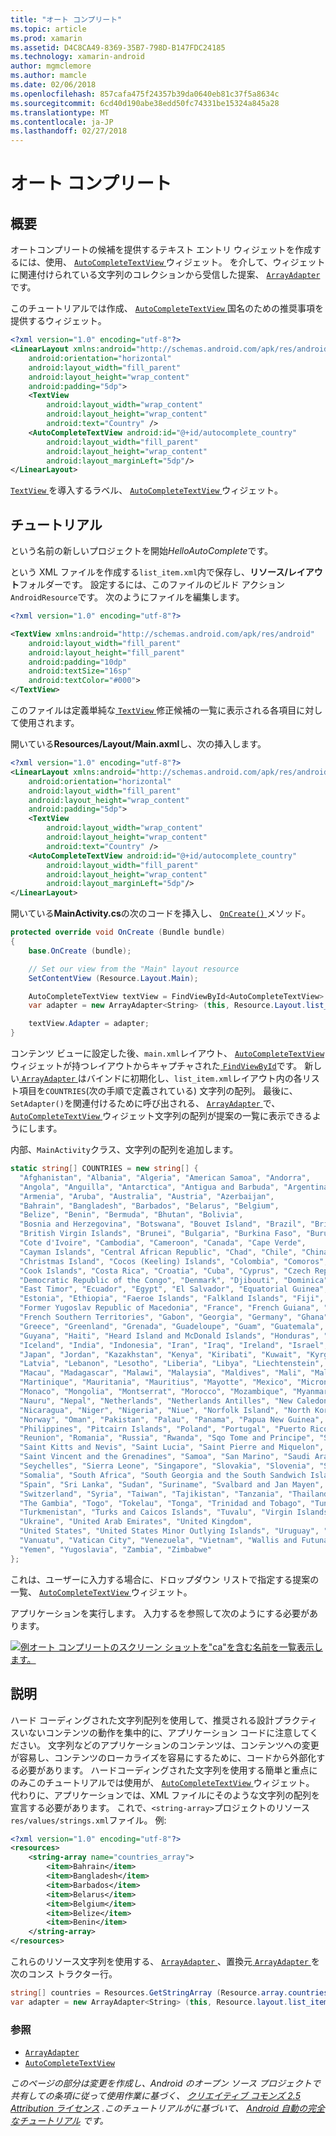 ```yaml
---
title: "オート コンプリート"
ms.topic: article
ms.prod: xamarin
ms.assetid: D4C8CA49-8369-35B7-798D-B147FDC24185
ms.technology: xamarin-android
author: mgmclemore
ms.author: mamcle
ms.date: 02/06/2018
ms.openlocfilehash: 857cafa475f24357b39da0640eb81c37f5a8634c
ms.sourcegitcommit: 6cd40d190abe38edd50fc74331be15324a845a28
ms.translationtype: MT
ms.contentlocale: ja-JP
ms.lasthandoff: 02/27/2018
---
```

# <a name="auto-complete"></a>オート コンプリート

<a name="Overview" />

## <a name="overview"></a>概要

オートコンプリートの候補を提供するテキスト エントリ ウィジェットを作成するには、使用、 [ `AutoCompleteTextView` ](https://developer.xamarin.com/api/type/Android.Widget.AutoCompleteTextView/)ウィジェット。 を介して、ウィジェットに関連付けられている文字列のコレクションから受信した提案、 [ `ArrayAdapter`](https://developer.xamarin.com/api/type/Android.Widget.ArrayAdapter/)です。

このチュートリアルでは作成、 [ `AutoCompleteTextView` ](https://developer.xamarin.com/api/type/Android.Widget.AutoCompleteTextView/)国名のための推奨事項を提供するウィジェット。

```xml
<?xml version="1.0" encoding="utf-8"?>
<LinearLayout xmlns:android="http://schemas.android.com/apk/res/android"
    android:orientation="horizontal"
    android:layout_width="fill_parent"
    android:layout_height="wrap_content"
    android:padding="5dp">
    <TextView
        android:layout_width="wrap_content"
        android:layout_height="wrap_content"
        android:text="Country" />
    <AutoCompleteTextView android:id="@+id/autocomplete_country"
        android:layout_width="fill_parent"
        android:layout_height="wrap_content"
        android:layout_marginLeft="5dp"/>
</LinearLayout>
```

[ `TextView` ](https://developer.xamarin.com/api/type/Android.Widget.TextView/)を導入するラベル、 [ `AutoCompleteTextView` ](https://developer.xamarin.com/api/type/Android.Widget.AutoCompleteTextView/)ウィジェット。

<a name="tutorial" />

## <a name="tutorial"></a>チュートリアル

という名前の新しいプロジェクトを開始*HelloAutoComplete*です。

という XML ファイルを作成する`list_item.xml`内で保存し、**リソース/レイアウト**フォルダーです。 設定するには、このファイルのビルド アクション`AndroidResource`です。 次のようにファイルを編集します。

```xml
<?xml version="1.0" encoding="utf-8"?>

<TextView xmlns:android="http://schemas.android.com/apk/res/android"
    android:layout_width="fill_parent"
    android:layout_height="fill_parent"
    android:padding="10dp"
    android:textSize="16sp"
    android:textColor="#000">
</TextView>
```

このファイルは定義単純な[ `TextView` ](https://developer.xamarin.com/api/type/Android.Widget.TextView/)修正候補の一覧に表示される各項目に対して使用されます。

開いている**Resources/Layout/Main.axml**し、次の挿入します。

```xml
<?xml version="1.0" encoding="utf-8"?>
<LinearLayout xmlns:android="http://schemas.android.com/apk/res/android"
    android:orientation="horizontal"
    android:layout_width="fill_parent"
    android:layout_height="wrap_content"
    android:padding="5dp">
    <TextView
        android:layout_width="wrap_content"
        android:layout_height="wrap_content"
        android:text="Country" />
    <AutoCompleteTextView android:id="@+id/autocomplete_country"
        android:layout_width="fill_parent"
        android:layout_height="wrap_content"
        android:layout_marginLeft="5dp"/>
</LinearLayout>
```

開いている**MainActivity.cs**の次のコードを挿入し、 [ `OnCreate()` ](https://developer.xamarin.com/api/member/Android.App.Activity.OnCreate/(Android.OS.Bundle))メソッド。

```csharp
protected override void OnCreate (Bundle bundle)
{
    base.OnCreate (bundle);

    // Set our view from the "Main" layout resource
    SetContentView (Resource.Layout.Main);

    AutoCompleteTextView textView = FindViewById<AutoCompleteTextView> (Resource.Id.autocomplete_country);
    var adapter = new ArrayAdapter<String> (this, Resource.Layout.list_item, COUNTRIES);

    textView.Adapter = adapter;
}
```

コンテンツ ビューに設定した後、`main.xml`レイアウト、 [ `AutoCompleteTextView` ](https://developer.xamarin.com/api/type/Android.Widget.AutoCompleteTextView/)ウィジェットが持つレイアウトからキャプチャされた[ `FindViewById`](https://developer.xamarin.com/api/member/Android.App.Activity.FindViewById/)です。 新しい[ `ArrayAdapter` ](https://developer.xamarin.com/api/type/Android.Widget.ArrayAdapter/)はバインドに初期化し、`list_item.xml`レイアウト内の各リスト項目を`COUNTRIES`(次の手順で定義されている) 文字列の配列。 最後に、`SetAdapter()`を関連付けるために呼び出される、 [ `ArrayAdapter` ](https://developer.xamarin.com/api/type/Android.Widget.ArrayAdapter/)で、 [ `AutoCompleteTextView` ](https://developer.xamarin.com/api/type/Android.Widget.AutoCompleteTextView/)ウィジェット文字列の配列が提案の一覧に表示できるようにします。

内部、`MainActivity`クラス、文字列の配列を追加します。

```csharp
static string[] COUNTRIES = new string[] {
  "Afghanistan", "Albania", "Algeria", "American Samoa", "Andorra",
  "Angola", "Anguilla", "Antarctica", "Antigua and Barbuda", "Argentina",
  "Armenia", "Aruba", "Australia", "Austria", "Azerbaijan",
  "Bahrain", "Bangladesh", "Barbados", "Belarus", "Belgium",
  "Belize", "Benin", "Bermuda", "Bhutan", "Bolivia",
  "Bosnia and Herzegovina", "Botswana", "Bouvet Island", "Brazil", "British Indian Ocean Territory",
  "British Virgin Islands", "Brunei", "Bulgaria", "Burkina Faso", "Burundi",
  "Cote d'Ivoire", "Cambodia", "Cameroon", "Canada", "Cape Verde",
  "Cayman Islands", "Central African Republic", "Chad", "Chile", "China",
  "Christmas Island", "Cocos (Keeling) Islands", "Colombia", "Comoros", "Congo",
  "Cook Islands", "Costa Rica", "Croatia", "Cuba", "Cyprus", "Czech Republic",
  "Democratic Republic of the Congo", "Denmark", "Djibouti", "Dominica", "Dominican Republic",
  "East Timor", "Ecuador", "Egypt", "El Salvador", "Equatorial Guinea", "Eritrea",
  "Estonia", "Ethiopia", "Faeroe Islands", "Falkland Islands", "Fiji", "Finland",
  "Former Yugoslav Republic of Macedonia", "France", "French Guiana", "French Polynesia",
  "French Southern Territories", "Gabon", "Georgia", "Germany", "Ghana", "Gibraltar",
  "Greece", "Greenland", "Grenada", "Guadeloupe", "Guam", "Guatemala", "Guinea", "Guinea-Bissau",
  "Guyana", "Haiti", "Heard Island and McDonald Islands", "Honduras", "Hong Kong", "Hungary",
  "Iceland", "India", "Indonesia", "Iran", "Iraq", "Ireland", "Israel", "Italy", "Jamaica",
  "Japan", "Jordan", "Kazakhstan", "Kenya", "Kiribati", "Kuwait", "Kyrgyzstan", "Laos",
  "Latvia", "Lebanon", "Lesotho", "Liberia", "Libya", "Liechtenstein", "Lithuania", "Luxembourg",
  "Macau", "Madagascar", "Malawi", "Malaysia", "Maldives", "Mali", "Malta", "Marshall Islands",
  "Martinique", "Mauritania", "Mauritius", "Mayotte", "Mexico", "Micronesia", "Moldova",
  "Monaco", "Mongolia", "Montserrat", "Morocco", "Mozambique", "Myanmar", "Namibia",
  "Nauru", "Nepal", "Netherlands", "Netherlands Antilles", "New Caledonia", "New Zealand",
  "Nicaragua", "Niger", "Nigeria", "Niue", "Norfolk Island", "North Korea", "Northern Marianas",
  "Norway", "Oman", "Pakistan", "Palau", "Panama", "Papua New Guinea", "Paraguay", "Peru",
  "Philippines", "Pitcairn Islands", "Poland", "Portugal", "Puerto Rico", "Qatar",
  "Reunion", "Romania", "Russia", "Rwanda", "Sqo Tome and Principe", "Saint Helena",
  "Saint Kitts and Nevis", "Saint Lucia", "Saint Pierre and Miquelon",
  "Saint Vincent and the Grenadines", "Samoa", "San Marino", "Saudi Arabia", "Senegal",
  "Seychelles", "Sierra Leone", "Singapore", "Slovakia", "Slovenia", "Solomon Islands",
  "Somalia", "South Africa", "South Georgia and the South Sandwich Islands", "South Korea",
  "Spain", "Sri Lanka", "Sudan", "Suriname", "Svalbard and Jan Mayen", "Swaziland", "Sweden",
  "Switzerland", "Syria", "Taiwan", "Tajikistan", "Tanzania", "Thailand", "The Bahamas",
  "The Gambia", "Togo", "Tokelau", "Tonga", "Trinidad and Tobago", "Tunisia", "Turkey",
  "Turkmenistan", "Turks and Caicos Islands", "Tuvalu", "Virgin Islands", "Uganda",
  "Ukraine", "United Arab Emirates", "United Kingdom",
  "United States", "United States Minor Outlying Islands", "Uruguay", "Uzbekistan",
  "Vanuatu", "Vatican City", "Venezuela", "Vietnam", "Wallis and Futuna", "Western Sahara",
  "Yemen", "Yugoslavia", "Zambia", "Zimbabwe"
};
```

これは、ユーザーに入力する場合に、ドロップダウン リストで指定する提案の一覧、 [ `AutoCompleteTextView` ](https://developer.xamarin.com/api/type/Android.Widget.AutoCompleteTextView/)ウィジェット。

アプリケーションを実行します。 入力するを参照して次のようにする必要があります。

[![例オート コンプリートのスクリーン ショットを"ca"を含む名前を一覧表示します。](auto-complete-images/helloautocomplete.png)](auto-complete-images/helloautocomplete.png)


<a name="More_Information" />

## <a name="more-information"></a>説明

ハード コーディングされた文字列配列を使用して、推奨される設計プラクティスいないコンテンツの動作を集中的に、アプリケーション コードに注意してください。 文字列などのアプリケーションのコンテンツは、コンテンツへの変更が容易し、コンテンツのローカライズを容易にするために、コードから外部化する必要があります。 ハードコーディングされた文字列を使用する簡単と重点にのみこのチュートリアルでは使用が、 [ `AutoCompleteTextView` ](https://developer.xamarin.com/api/type/Android.Widget.AutoCompleteTextView/)ウィジェット。 代わりに、アプリケーションでは、XML ファイルにそのような文字列の配列を宣言する必要があります。 これで、`<string-array>`プロジェクトのリソース`res/values/strings.xml`ファイル。 例:

```xml
<?xml version="1.0" encoding="utf-8"?>
<resources>
    <string-array name="countries_array">
        <item>Bahrain</item>
        <item>Bangladesh</item>
        <item>Barbados</item>
        <item>Belarus</item>
        <item>Belgium</item>
        <item>Belize</item>
        <item>Benin</item>
    </string-array>
</resources>
```

これらのリソース文字列を使用する、 [ `ArrayAdapter` ](https://developer.xamarin.com/api/type/Android.Widget.ArrayAdapter/)、置換元[ `ArrayAdapter` ](https://developer.xamarin.com/api/type/Android.Widget.ArrayAdapter/)を次のコンス トラクター行。

```csharp
string[] countries = Resources.GetStringArray (Resource.array.countries_array);
var adapter = new ArrayAdapter<String> (this, Resource.layout.list_item, countries);
```

<a name="References" />

### <a name="references"></a>参照

-   [`ArrayAdapter`](https://developer.xamarin.com/api/type/Android.Widget.ArrayAdapter/)
-   [`AutoCompleteTextView`](https://developer.xamarin.com/api/type/Android.Widget.AutoCompleteTextView/)

*このページの部分は変更を作成し、Android のオープン ソース プロジェクトで共有しての条項に従って使用作業に基づく、* 
 [ *クリエイティブ コモンズ 2.5 Attribution ライセンス*](http://creativecommons.org/licenses/by/2.5/) *.このチュートリアルがに基づいて、* 
 [ *Android 自動の完全なチュートリアル*](http://developer.android.com/resources/tutorials/views/hello-autocomplete.html)
*です。*
